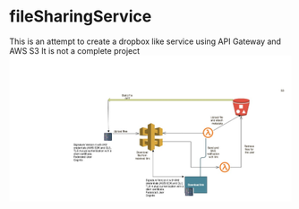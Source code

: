 # fileSharingService

This is an attempt to create a dropbox like service using API Gateway and AWS S3
It is not a complete project
![alt text](https://github.com/vkumarvs/fileSharingService/blob/master/filesharingService.jpg)
